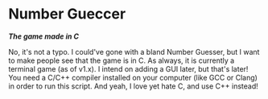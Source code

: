 # Number Gueccer
***The game made in C***

No, it's not a typo. I could've gone with a bland Number Guesser, but I want to make people see that the game is in C. As always, it is currently a terminal game (as of v1.x). I intend on adding a GUI later, but that's later! You need a C/C++ compiler installed on your computer (like GCC or Clang) in order to run this script. And yeah, I love yet hate C, and use C++ instead!
